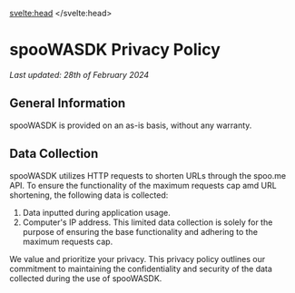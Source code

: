 <script>
	// Imports
	import * as Fluent from 'fluent-svelte';
	import 'fluent-svelte/theme.css';
</script>

<!--Head-->
<svelte:head>
	<title>Ivirius</title>
	<meta name="description" content="spooWASDK privacy policy" />
</svelte:head>

# spooWASDK Privacy Policy

*Last updated: 28th of February 2024*

## General Information

spooWASDK is provided on an as-is basis, without any warranty.

## Data Collection

spooWASDK utilizes HTTP requests to shorten URLs through the spoo.me API. To ensure the functionality of the maximum requests cap amd URL shortening, the following data is collected:

1. Data inputted during application usage.
2. Computer's IP address. This limited data collection is solely for the purpose of ensuring the base functionality and adhering to the maximum requests cap.

We value and prioritize your privacy. This privacy policy outlines our commitment to maintaining the confidentiality and security of the data collected during the use of spooWASDK.

<!--Styles-->
<style>
	/*Import theme*/
	@import url('https://unpkg.com/fluent-svelte/theme.css');

	/* Some base styles to get things looking right. */
	:global(body) {
		/*Background color*/
		background-color: var(--fds-solid-background-base);

		/*Background color*/
		color: var(--fds-text-primary);
	}
</style>
